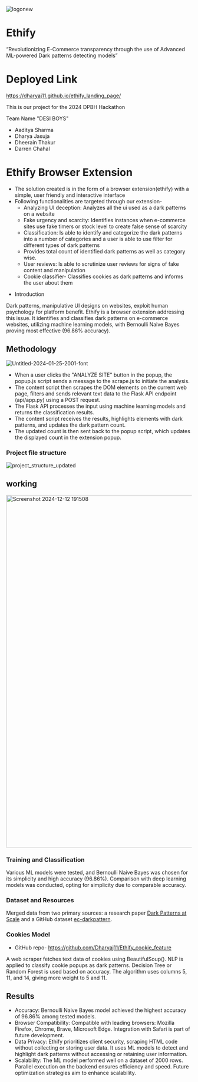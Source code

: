 ![logonew](https://github.com/Dharyaj11/Ethify/assets/119648064/e5ed3776-a2ef-4c05-beea-bca22971feb1)

# Ethify
“Revolutionizing E-Commerce transparency through the use of Advanced ML-powered 
Dark patterns detecting models” 
# Deployed Link 
https://dharyaj11.github.io/ethify_landing_page/

This is our project for the 2024 DPBH Hackathon 

Team Name "DESI BOYS"
- Aaditya Sharma
- Dharya Jasuja
- Dheerain Thakur
- Darren Chahal


# Ethify Browser Extension
- The solution created is in the form of a browser extension(ethify) with a simple, user friendly and interactive interface 
- Following functionalities are targeted through our extension-
  + Analyzing UI deception: Analyzes all the ui used as a dark patterns on a website
  + Fake urgency and scarcity: Identifies instances when e-commerce sites use fake timers or stock level to create false sense of scarcity 
  + Classification: Is able to identify and categorize the dark patterns into a number of categories and a user is able to use filter for different types of dark patterns
  + Provides total count of identified dark patterns as well as category wise. 
  + User reviews: Is able to scrutinize user reviews for signs of fake content and manipulation
  + Cookie classifier- Classifies cookies as dark patterns and informs the user about them

* Introduction

Dark patterns, manipulative UI designs on websites, exploit human psychology for platform benefit. Ethify is a browser extension addressing this issue. It identifies and classifies dark patterns on e-commerce websites, utilizing machine learning models, with Bernoulli Naive Bayes proving most effective (96.86% accuracy).

## Methodology


  ![Untitled-2024-01-25-2001-font](https://github.com/Dharyaj11/Ethify/assets/119648064/7c81390c-35bd-4ef5-bda2-84881faf3848)


  - When a user clicks the "ANALYZE SITE" button in the popup, the popup.js script sends a message to the scrape.js to initiate the analysis.
  - The content script then scrapes the DOM elements on the current web page, filters and sends relevant text data to the Flask API endpoint (api/app.py) using a POST request.
  - The Flask API processes the input using machine learning models and returns the classification results.
  - The content script receives the results, highlights elements with dark patterns, and updates the dark pattern count.
  - The updated count is then sent back to the popup script, which updates the displayed count in the extension popup.


### Project file structure
  ![project_structure_updated](https://github.com/Dharyaj11/Ethify/assets/119648064/646cfb67-34ec-4782-b701-5c83a10f6a56)
  

## working

<img width="957" alt="Screenshot 2024-12-12 191508" src="https://github.com/user-attachments/assets/ea6d89d4-d716-464b-a0c0-2ef0f16e861d" />


### Training and Classification
Various ML models were tested, and Bernoulli Naive Bayes was chosen for its simplicity and high accuracy (96.86%). Comparison with deep learning models was conducted, opting for simplicity due to comparable accuracy.

### Dataset and Resources
Merged data from two primary sources: a research paper [Dark Patterns at Scale](https://arxiv.org/pdf/1907.07032.pdf) and a GitHub dataset [ec-darkpattern](https://github.com/yamanalab/ec-darkpattern/blob/master/dataset/dataset.tsv).



### Cookies Model
- GitHub repo- https://github.com/Dharyaj11/Ethify_cookie_feature

A web scraper fetches text data of cookies using BeautifulSoup(). NLP is applied to classify cookie popups as dark patterns. Decision Tree or Random Forest is used based on accuracy. The algorithm uses columns 5, 11, and 14, giving more weight to 5 and 11.

## Results

- Accuracy: Bernoulli Naive Bayes model achieved the highest accuracy of 96.86% among tested models.
- Browser Compatibility: Compatible with leading browsers: Mozilla Firefox, Chrome, Brave, Microsoft Edge. Integration with Safari is part of future development.
- Data Privacy: Ethify prioritizes client security, scraping HTML code without collecting or storing user data. It uses ML models to detect and highlight dark patterns without accessing or retaining user information.
- Scalability: The ML model performed well on a dataset of 2000 rows. Parallel execution on the backend ensures efficiency and speed. Future optimization strategies aim to enhance scalability.
